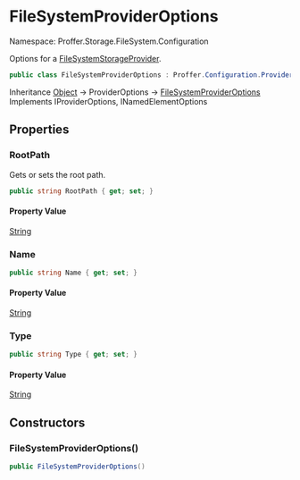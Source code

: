 # FileSystemProviderOptions

Namespace: Proffer.Storage.FileSystem.Configuration

Options for a [FileSystemStorageProvider](./proffer.storage.filesystem.filesystemstorageprovider.md).

```csharp
public class FileSystemProviderOptions : Proffer.Configuration.ProviderOptions, Proffer.Configuration.IProviderOptions, Proffer.Configuration.INamedElementOptions
```

Inheritance [Object](https://docs.microsoft.com/en-us/dotnet/api/system.object) → ProviderOptions → [FileSystemProviderOptions](./proffer.storage.filesystem.configuration.filesystemprovideroptions.md)<br>
Implements IProviderOptions, INamedElementOptions

## Properties

### **RootPath**

Gets or sets the root path.

```csharp
public string RootPath { get; set; }
```

#### Property Value

[String](https://docs.microsoft.com/en-us/dotnet/api/system.string)<br>

### **Name**



```csharp
public string Name { get; set; }
```

#### Property Value

[String](https://docs.microsoft.com/en-us/dotnet/api/system.string)<br>

### **Type**



```csharp
public string Type { get; set; }
```

#### Property Value

[String](https://docs.microsoft.com/en-us/dotnet/api/system.string)<br>

## Constructors

### **FileSystemProviderOptions()**



```csharp
public FileSystemProviderOptions()
```
